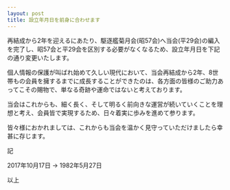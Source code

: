 ```yaml
---
layout: post
title: 設立年月日を前身に合わせます
---
```


再結成から2年を迎えるにあたり、駆逐艦菊月会(昭57会)へ当会(平29会)の編入を完了し、昭57会と平29会を区別する必要がなくなるため、設立年月日を下記の通り変更いたします。

個人情報の保護が叫ばれ始めて久しい現代において、当会再結成から2年、8世帯もの会員を擁するまでに成長することができたのは、各方面の皆様のご助力あってこその賜物で、単なる奇跡や運命ではないと考えております。

当会はこれからも、細く長く、そして明るく前向きな運営が続いていくことを理想と考え、会員皆で実現するため、日々着実に歩みを進めて参ります。

皆々様におかれましては、これからも当会を温かく見守っていただけましたら幸甚に存じます。

記

2017年10月17日 → 1982年5月27日

以上

